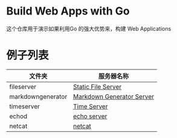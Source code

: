 # Build Web Apps with Go

这个仓库用于演示如果利用Go 的强大优势来，构建 Web Applications

# 例子列表

文件夹    | 服务器名称
------------ | -------------
fileserver | [Static File Server](./fileserver/main.go)
markdowngenerator | [Markdown Generator Server](./markdowngenerator/main.go)
timeserver | [Time Server](./timeserver/main.go)
echod	   | [echo server](./echod/main.go)
netcat	   | [netcat](./netcat/main.go)
